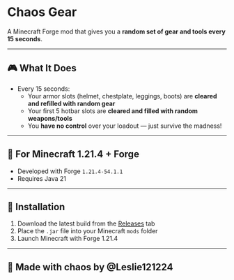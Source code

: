 # Chaos Gear

A Minecraft Forge mod that gives you a **random set of gear and tools every 15 seconds**.  

---

## 🎮 What It Does

- Every 15 seconds:
  - Your armor slots (helmet, chestplate, leggings, boots) are **cleared and refilled with random gear**
  - Your first 5 hotbar slots are **cleared and filled with random weapons/tools**
  - You **have no control** over your loadout — just survive the madness!

---

## 🧪 For Minecraft 1.21.4 + Forge

- Developed with Forge `1.21.4-54.1.1`
- Requires Java 21

---

## 💾 Installation

1. Download the latest build from the [Releases](https://github.com/your-username/chaosgear/releases) tab
2. Place the `.jar` file into your Minecraft `mods` folder
3. Launch Minecraft with Forge 1.21.4

---

## 🐾 Made with chaos by @Leslie121224
